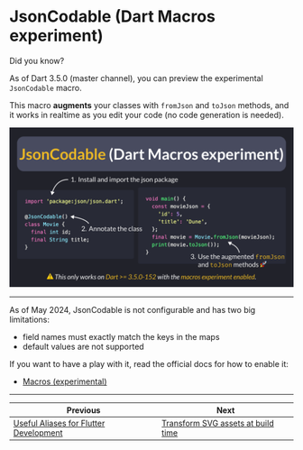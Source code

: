 # JsonCodable (Dart Macros experiment)

Did you know?

As of Dart 3.5.0 (master channel), you can preview the experimental `JsonCodable` macro.

This macro **augments** your classes with `fromJson` and `toJson` methods, and it works in realtime as you edit your code (no code generation is needed).

![](160.png)

<!--

// Example showing how to use the JsonCodable macro
import 'package:json/json.dart';

@JsonCodable()
class Movie {
  final int id;
  final String title;
}


void main() {
  const movieJson = {
    'id': 5,
    'title': 'Dune',
  };
  final movie = Movie.fromJson(movieJson);
  print(movie.toJson());
}

-->

---

As of May 2024, JsonCodable is not configurable and has two big limitations:

- field names must exactly match the keys in the maps
- default values are not supported

If you want to have a play with it, read the official docs for how to enable it:

- [Macros (experimental)](https://dart.dev/language/macros)

---

| Previous | Next |
| -------- | ---- |
| [Useful Aliases for Flutter Development](../0159-useful-aliases-flutter-dev/index.md) | [Transform SVG assets at build time](../0161-vector-graphics-compiler/index.md) |

<!-- TWITTER|https://twitter.com/biz84/status/1790764117579509824 -->
<!-- LINKEDIN|https://www.linkedin.com/posts/andreabizzotto_did-you-know-as-of-dart-350-master-channel-activity-7196530105374961667-1t6q -->


